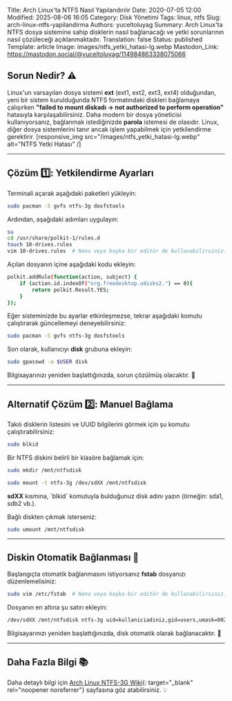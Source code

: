 Title: Arch Linux'ta NTFS Nasıl Yapılandırılır
Date: 2020-07-05 12:00
Modified: 2025-08-06 16:05
Category: Disk Yönetimi
Tags: linux, ntfs
Slug: arch-linux-ntfs-yapilandirma
Authors: yuceltoluyag
Summary: Arch Linux'ta NTFS dosya sistemine sahip disklerin nasıl bağlanacağı ve yetki sorunlarının nasıl çözüleceği açıklanmaktadır.
Translation: false
Status: published
Template: article
Image: images/ntfs_yetki_hatasi-lg.webp
Mastodon_Link: https://mastodon.social/@yuceltoluyag/114984863338075066


## Sorun Nedir? ⚠️

Linux'un varsayılan dosya sistemi **ext** (ext1, ext2, ext3, ext4) olduğundan, yeni bir sistem kurulduğunda NTFS formatındaki diskleri bağlamaya çalışırken **"failed to mount diskadı -> not authorized to perform operation"** hatasıyla karşılaşabilirsiniz. Daha modern bir dosya yöneticisi kullanıyorsanız, bağlanmak istediğinizde **parola** istemesi de olasıdır. Linux, diğer dosya sistemlerini tanır ancak işlem yapabilmek için yetkilendirme gerektirir.
[responsive_img src="/images/ntfs_yetki_hatasi-lg.webp" alt="NTFS Yetki Hatası" /]

---

## Çözüm 1️⃣: Yetkilendirme Ayarları

Terminali açarak aşağıdaki paketleri yükleyin:

```bash
sudo pacman -S gvfs ntfs-3g dosfstools
```

Ardından, aşağıdaki adımları uygulayın:

```bash
su
cd /usr/share/polkit-1/rules.d
touch 10-drives.rules
vim 10-drives.rules  # Nano veya başka bir editör de kullanabilirsiniz.
```

Açılan dosyanın içine aşağıdaki kodu ekleyin:

```bash
polkit.addRule(function(action, subject) {
    if (action.id.indexOf("org.freedesktop.udisks2.") == 0){
        return polkit.Result.YES;
    }
});
```

Eğer sisteminizde bu ayarlar etkinleşmezse, tekrar aşağıdaki komutu çalıştırarak güncellemeyi deneyebilirsiniz:

```bash
sudo pacman -S gvfs ntfs-3g dosfstools
```

Son olarak, kullanıcıyı **disk** grubuna ekleyin:

```bash
sudo gpasswd -a $USER disk
```

Bilgisayarınızı yeniden başlattığınızda, sorun çözülmüş olacaktır. 🚀

---

## Alternatif Çözüm 2️⃣: Manuel Bağlama

Takılı disklerin listesini ve UUID bilgilerini görmek için şu komutu çalıştırabilirsiniz:

```bash
sudo blkid
```

Bir NTFS diskini belirli bir klasöre bağlamak için:

```bash
sudo mkdir /mnt/ntfsdisk
```

```bash
sudo mount -t ntfs-3g /dev/sdXX /mnt/ntfsdisk
```


<div class="info-box tip">
<b>sdXX</b> kısmına, `blkid` komutuyla bulduğunuz disk adını yazın (örneğin: sda1, sdb2 vb.).</div>

Bağlı diskten çıkmak isterseniz:

```bash
sudo umount /mnt/ntfsdisk
```

---

## Diskin Otomatik Bağlanması 🔄

Başlangıçta otomatik bağlanmasını istiyorsanız **fstab** dosyanızı düzenlemelisiniz:

```bash
sudo vim /etc/fstab  # Nano veya başka bir editör de kullanabilirsiniz.
```

Dosyanın en altına şu satırı ekleyin:

```bash
/dev/sdXX /mnt/ntfsdisk ntfs-3g uid=kullaniciadiniz,gid=users,umask=0022 0 0
```

Bilgisayarınızı yeniden başlattığınızda, disk otomatik olarak bağlanacaktır. 🚀

---

## Daha Fazla Bilgi 📚
Daha detaylı bilgi için [Arch Linux NTFS-3G Wiki](https://wiki.archlinux.org/index.php/NTFS-3G){: target="_blank" rel="noopener noreferrer"} sayfasına göz atabilirsiniz. 💡

